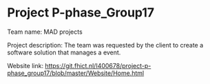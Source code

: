 # Project P-phase_Group17

Team name: MAD projects

Project description: The team was requested by the client to create a software
solution that manages a event.

Website link:
https://git.fhict.nl/I400678/project-p-phase_group17/blob/master/Website/Home.html